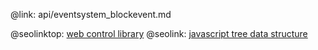 @link: api/eventsystem_blockevent.md

@seolinktop: [web control library](https://webix.com)
@seolink: [javascript tree data structure](https://webix.com/widget/tree/)